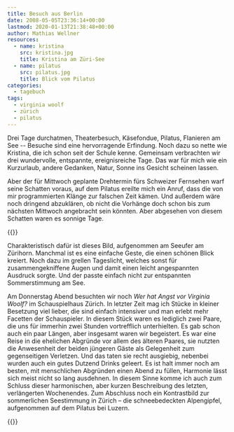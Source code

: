 ```yaml
---
title: Besuch aus Berlin
date: 2008-05-05T23:36:14+00:00
lastmod: 2020-01-13T21:38:48+00:00
author: Mathias Wellner
resources:
  - name: kristina
    src: kristina.jpg
    title: Kristina am Züri-See
  - name: pilatus
    src: pilatus.jpg
    title: Blick vom Pilatus
categories:
  - tagebuch
tags:
  - virginia woolf
  - zürich
  - pilatus
---
```

Drei Tage durchatmen, Theaterbesuch, Käsefondue, Pilatus, Flanieren am See -- Besuche sind eine hervorragende Erfindung. Noch dazu so nette wie Kristina, die ich schon seit der Schule kenne. Gemeinsam verbrachten wir drei wundervolle, entspannte, ereignisreiche Tage. Das war für mich wie ein Kurzurlaub, andere Gedanken, Natur, Sonne ins Gesicht scheinen lassen. 
<!--more-->

Aber der für Mittwoch geplante Drehtermin fürs Schweizer Fernsehen warf seine Schatten voraus, auf dem Pilatus ereilte mich ein Anruf, dass die von mir programmierten Klänge zur falschen Zeit kämen. Und außerdem wäre noch dringend abzuklären, ob nicht die Vorhänge doch schon bis zum nächsten Mittwoch angebracht sein könnten. Aber abgesehen von diesem Schatten waren es sonnige Tage.

{{<responsive-image name="kristina">}}

Charakteristisch dafür ist dieses Bild, aufgenommen am Seeufer am Zürihorn. Manchmal ist es eine einfache Geste, die einen schönen Blick kreiert. Noch dazu im grellen Tageslicht, welches sonst für zusammengekniffene Augen und damit einen leicht angespannten Ausdruck sorgte. Und der passte einfach nicht zur entspannten Sommerstimmung am See.

Am Donnerstag Abend besuchten wir noch _Wer hat Angst vor Virginia Woolf?_ im Schauspielhaus Zürich. In letzter Zeit mag ich Stücke in kleiner Besetzung viel lieber, die sind einfach intensiver und man erlebt mehr Facetten der Schauspieler. In diesem Stück waren es lediglich zwei Paare, die uns für immerhin zwei Stunden vortrefflich unterhielten. Es gab schon auch ein paar Längen, aber insgesamt waren wir begeistert. Es war eine Reise in die ehelichen Abgründe vor allem des älteren Paares, sie nutzten die Anwesenheit der beiden jüngeren Gäste als Gelegenheit zum gegenseitigen Verletzen. Und das taten sie recht ausgiebig, nebenbei wurden auch ein gutes Dutzend Drinks geleert. Es ist halt immer noch am besten, mit menschlichen Abgründen einen Abend zu füllen, Harmonie lässt sich meist nicht so lang ausdehnen. In diesem Sinne komme ich auch zum Schluss dieser harmonischen, aber kurzen Beschreibung des letzten, verlängerten Wochenendes. Zum Abschluss noch ein Kontrastbild zur sommerlichen Seestimmung in Zürich &#8211; die schneebedeckten Alpengipfel, aufgenommen auf dem Pilatus bei Luzern.

{{<responsive-image name="pilatus">}}